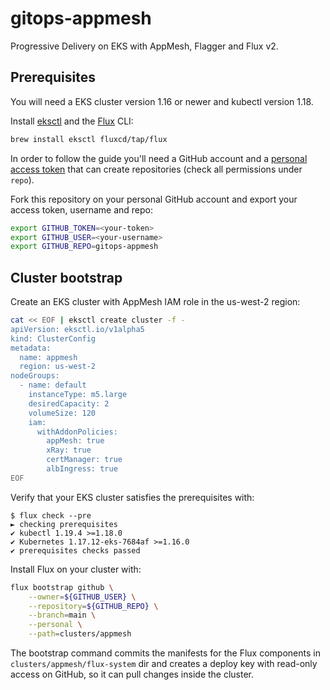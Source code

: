 # gitops-appmesh

Progressive Delivery on EKS with AppMesh, Flagger and Flux v2.

## Prerequisites

You will need a EKS cluster version 1.16 or newer and kubectl version 1.18.

Install [eksctl](https://eksctl.io/) and the [Flux](https://fluxcd.io) CLI:

```sh
brew install eksctl fluxcd/tap/flux
```

In order to follow the guide you'll need a GitHub account and a
[personal access token](https://help.github.com/en/github/authenticating-to-github/creating-a-personal-access-token-for-the-command-line)
that can create repositories (check all permissions under `repo`).

Fork this repository on your personal GitHub account and export your access token, username and repo:

```sh
export GITHUB_TOKEN=<your-token>
export GITHUB_USER=<your-username>
export GITHUB_REPO=gitops-appmesh
```

## Cluster bootstrap

Create an EKS cluster with AppMesh IAM role in the us-west-2 region:

```sh
cat << EOF | eksctl create cluster -f -
apiVersion: eksctl.io/v1alpha5
kind: ClusterConfig
metadata:
  name: appmesh
  region: us-west-2
nodeGroups:
  - name: default
    instanceType: m5.large
    desiredCapacity: 2
    volumeSize: 120
    iam:
      withAddonPolicies:
        appMesh: true
        xRay: true
        certManager: true
        albIngress: true
EOF
```

Verify that your EKS cluster satisfies the prerequisites with:

```console
$ flux check --pre
► checking prerequisites
✔ kubectl 1.19.4 >=1.18.0
✔ Kubernetes 1.17.12-eks-7684af >=1.16.0
✔ prerequisites checks passed
```

Install Flux on your cluster with:

```sh
flux bootstrap github \
    --owner=${GITHUB_USER} \
    --repository=${GITHUB_REPO} \
    --branch=main \
    --personal \
    --path=clusters/appmesh
```

The bootstrap command commits the manifests for the Flux components in `clusters/appmesh/flux-system` dir
and creates a deploy key with read-only access on GitHub, so it can pull changes inside the cluster.
